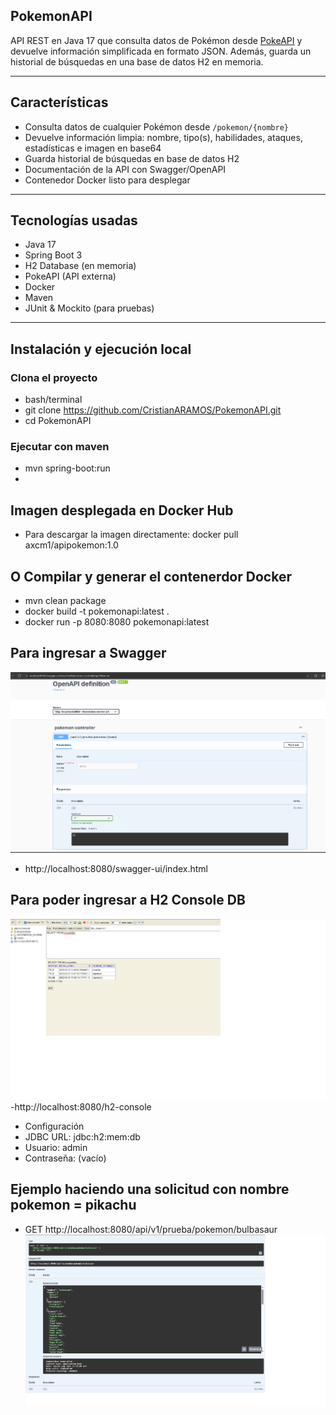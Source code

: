 ## PokemonAPI

API REST en Java 17 que consulta datos de Pokémon desde [PokeAPI](https://pokeapi.co/) y devuelve información simplificada en formato JSON. Además, guarda un historial de búsquedas en una base de datos H2 en memoria.

---

## Características

- Consulta datos de cualquier Pokémon desde `/pokemon/{nombre}`
- Devuelve información limpia: nombre, tipo(s), habilidades, ataques, estadísticas e imagen en base64
- Guarda historial de búsquedas en base de datos H2
- Documentación de la API con Swagger/OpenAPI
- Contenedor Docker listo para desplegar

---

## Tecnologías usadas

- Java 17
- Spring Boot 3
- H2 Database (en memoria)
- PokeAPI (API externa)
- Docker
- Maven
- JUnit & Mockito (para pruebas)

---

## Instalación y ejecución local

### Clona el proyecto

- bash/terminal
- git clone https://github.com/CristianARAMOS/PokemonAPI.git
- cd PokemonAPI

### Ejecutar con maven 
- mvn spring-boot:run
- 
## Imagen desplegada en Docker Hub 
- Para descargar la imagen directamente:  docker pull axcm1/apipokemon:1.0

## O Compilar y generar el contenerdor Docker
- mvn clean package 
- docker build -t pokemonapi:latest .
- docker run -p 8080:8080 pokemonapi:latest



## Para ingresar a Swagger
![Imagen de swagger](imagenes/swagger.png)
- http://localhost:8080/swagger-ui/index.html


## Para poder ingresar a H2 Console DB
![Imagen de consola h2](imagenes/consolah2busquedas.png)
-http://localhost:8080/h2-console
- Configuración
- JDBC URL: jdbc:h2:mem:db
- Usuario: admin
- Contraseña: (vacío)


## Ejemplo haciendo una solicitud con nombre pokemon = pikachu 

- GET http://localhost:8080/api/v1/prueba/pokemon/bulbasaur
![Imagen de consola h2](imagenes/ejemplo1.png)





